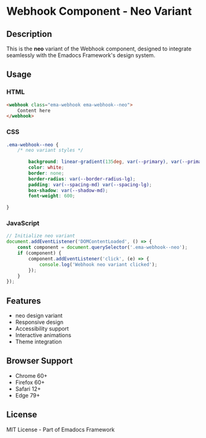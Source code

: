 # Webhook Component - Neo Variant

## Description
This is the **neo** variant of the Webhook component, designed to integrate seamlessly with the Emadocs Framework's design system.

## Usage

### HTML
```html
<webhook class="ema-webhook ema-webhook--neo">
    Content here
</webhook>
```

### CSS
```css
.ema-webhook--neo {
    /* neo variant styles */
    
        background: linear-gradient(135deg, var(--primary), var(--primary-dark));
        color: white;
        border: none;
        border-radius: var(--border-radius-lg);
        padding: var(--spacing-md) var(--spacing-lg);
        box-shadow: var(--shadow-md);
        font-weight: 600;
    
}
```

### JavaScript
```javascript
// Initialize neo variant
document.addEventListener('DOMContentLoaded', () => {
    const component = document.querySelector('.ema-webhook--neo');
    if (component) {
        component.addEventListener('click', (e) => {
            console.log('Webhook neo variant clicked');
        });
    }
});
```

## Features
- neo design variant
- Responsive design
- Accessibility support
- Interactive animations
- Theme integration

## Browser Support
- Chrome 60+
- Firefox 60+
- Safari 12+
- Edge 79+

## License
MIT License - Part of Emadocs Framework
